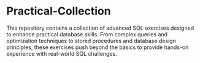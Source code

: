 # Practical-Collection
This repository contains a collection of advanced SQL exercises designed to enhance practical database skills. From complex queries and optimization techniques to stored procedures and database design principles, these exercises push beyond the basics to provide hands-on experience with real-world SQL challenges.
